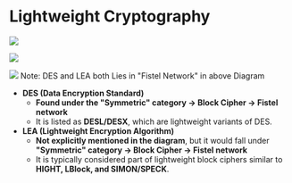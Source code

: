 
# Lightweight Cryptography

![](https://ars.els-cdn.com/content/image/1-s2.0-S1084804523001789-gr7.jpg)

![](https://ars.els-cdn.com/content/image/3-s2.0-B9780128212554000080-f08-02-9780128212554.jpg)

![](https://figures.semanticscholar.org/82124f47e7a367aaa1db531426768fe1a5265de3/2-Figure1-1.png)
Note: DES and LEA both Lies in "Fistel Network"  in above Diagram

- **DES (Data Encryption Standard)**
    - **Found under the "Symmetric" category → Block Cipher → Fistel network**
    - It is listed as **DESL/DESX**, which are lightweight variants of DES.
- **LEA (Lightweight Encryption Algorithm)**
    - **Not explicitly mentioned in the diagram**, but it would fall under **"Symmetric" category → Block Cipher → Fistel network**
    - It is typically considered part of lightweight block ciphers similar to **HIGHT, LBlock, and SIMON/SPECK**.
